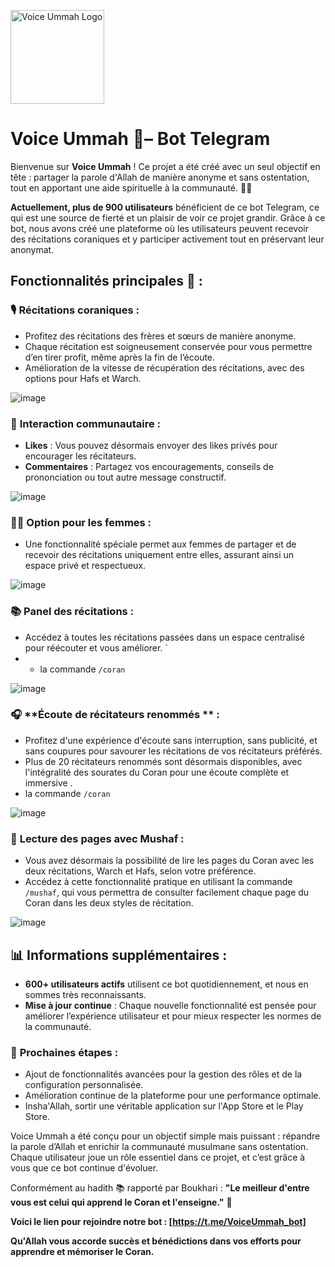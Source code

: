 <p align="left">
  <a href="https://t.me/VoiceUmmah_bot">
    <img src="https://github.com/user-attachments/assets/35b9b064-8ec2-402e-856c-f6f086ceb06e" alt="Voice Ummah Logo" width="150"/>
  </a>
</p>


# Voice Ummah 🕌– Bot Telegram

Bienvenue sur **Voice Ummah** ! Ce projet a été créé avec un seul objectif en tête : partager la parole d'Allah de manière anonyme et sans ostentation, tout en apportant une aide spirituelle à la communauté. 🙏🏽

**Actuellement, plus de 900 utilisateurs** bénéficient de ce bot Telegram, ce qui est une source de fierté et un plaisir de voir ce projet grandir. Grâce à ce bot, nous avons créé une plateforme où les utilisateurs peuvent recevoir des récitations coraniques et y participer activement tout en préservant leur anonymat.




## Fonctionnalités principales 🔧 :


### 🎙️ **Récitations coraniques** :
- Profitez des récitations des frères et sœurs de manière anonyme.
- Chaque récitation est soigneusement conservée pour vous permettre d’en tirer profit, même après la fin de l’écoute.
- Amélioration de la vitesse de récupération des récitations, avec des options pour Hafs et Warch.


![image](https://github.com/user-attachments/assets/38928878-8de9-4d98-b8e0-01f3ae6e4cc4)

### 💬 **Interaction communautaire** :
- **Likes** : Vous pouvez désormais envoyer des likes privés pour encourager les récitateurs.
- **Commentaires** : Partagez vos encouragements, conseils de prononciation ou tout autre message constructif.

![image](https://github.com/user-attachments/assets/0fc57bf4-96e7-4c9b-98c4-fd4fb48a78c9)

### 🧕🏼 **Option pour les femmes** :
- Une fonctionnalité spéciale permet aux femmes de partager et de recevoir des récitations uniquement entre elles, assurant ainsi un espace privé et respectueux.
  
![image](https://github.com/user-attachments/assets/d6b3ac03-6848-4dc3-a6fa-8714e5dfcaf3)

### 📚 **Panel des récitations** :
- Accédez à toutes les récitations passées dans un espace centralisé pour réécouter et vous améliorer. `
- - la commande `/coran`

![image](https://github.com/user-attachments/assets/cbbe6828-5771-4463-89fd-363c3c73aad2)


### 🎧 **Écoute de récitateurs renommés  ** :

- Profitez d'une expérience d'écoute sans interruption, sans publicité, et sans coupures pour savourer les récitations de vos récitateurs préférés.
- Plus de 20 récitateurs renommés sont désormais disponibles, avec l'intégralité des sourates du Coran pour une écoute complète et immersive .
- la commande `/coran`
  
![image](https://github.com/user-attachments/assets/133395fe-62df-45cc-aa42-66bad35957bf)


### 📖 **Lecture des pages avec Mushaf** :

- Vous avez désormais la possibilité de lire les pages du Coran avec les deux récitations, Warch et Hafs, selon votre préférence.
- Accédez à cette fonctionnalité pratique en utilisant la commande `/mushaf`, qui vous permettra de consulter facilement chaque page du Coran dans les deux styles de récitation.
  
![image](https://github.com/user-attachments/assets/afbd44ae-3597-46c5-a005-828645b6e8b4)

  
## 📊 Informations supplémentaires :
- **600+ utilisateurs actifs** utilisent ce bot quotidiennement, et nous en sommes très reconnaissants.
- **Mise à jour continue** : Chaque nouvelle fonctionnalité est pensée pour améliorer l’expérience utilisateur et pour mieux respecter les normes de la communauté.


### 🚀 **Prochaines étapes** :
- Ajout de fonctionnalités avancées pour la gestion des rôles et de la configuration personnalisée.
- Amélioration continue de la plateforme pour une performance optimale.
- Insha'Allah, sortir une véritable application sur l'App Store et le Play Store.



Voice Ummah a été conçu pour un objectif simple mais puissant : répandre la parole d’Allah et enrichir la communauté musulmane sans ostentation. Chaque utilisateur joue un rôle essentiel dans ce projet, et c’est grâce à vous que ce bot continue d'évoluer.

Conformément au hadith 📚 rapporté par Boukhari :
**"Le meilleur d'entre vous est celui qui apprend le Coran et l'enseigne."** 🕌

**Voici le lien pour rejoindre notre bot : [https://t.me/VoiceUmmah_bot]**  

**Qu'Allah vous accorde succès et bénédictions dans vos efforts pour apprendre et mémoriser le Coran.**


